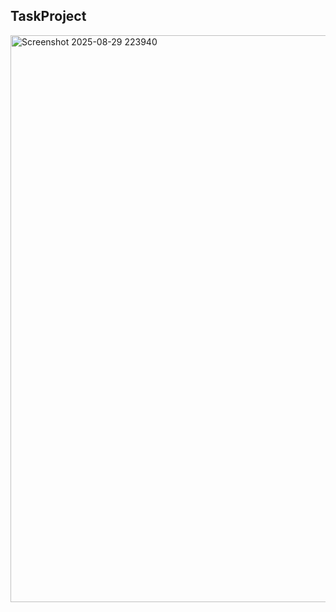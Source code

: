 ## TaskProject
<img width="1905" height="907" alt="Screenshot 2025-08-29 223940" src="https://github.com/user-attachments/assets/421877bd-4664-4299-99b9-cd84b388cb2d" />
